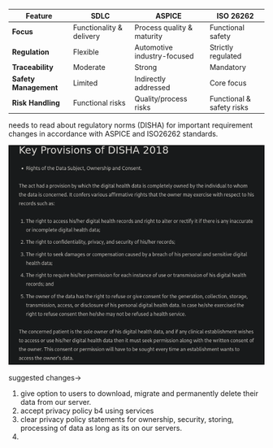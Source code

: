 | Feature               | SDLC                     | ASPICE                      | ISO 26262                 |
| --------------------- | ------------------------ | --------------------------- | ------------------------- |
| **Focus**             | Functionality & delivery | Process quality & maturity  | Functional safety         |
| **Regulation**        | Flexible                 | Automotive industry-focused | Strictly regulated        |
| **Traceability**      | Moderate                 | Strong                      | Mandatory                 |
| **Safety Management** | Limited                  | Indirectly addressed        | Core focus                |
| **Risk Handling**     | Functional risks         | Quality/process risks       | Functional & safety risks |

needs to read about regulatory norms (DISHA) for important requirement changes in accordance with ASPICE and ISO26262 standards.



![alt text](DISHA.png)

suggested changes->
1.  give option to users to download, migrate and permanently delete their data from our server.
2. accept privacy policy b4 using services
3. clear privacy policy statements for ownership, security, storing, processing of data as long as its on our servers.
4.  